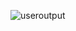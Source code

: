 ![useroutput](https://user-images.githubusercontent.com/73002131/150510656-a49c9a07-1fb5-499d-8d44-7fb60e1c35c4.jpeg)
